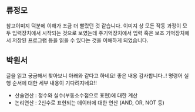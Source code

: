 ## 류정모

참고이미지 덕분에 이해가 조금 더 빨랐던 것 같습니다. 이미지 상 모든 작동 과정이 모두 입력장치에서 시작되는 것으로 보였는데 주기억장치에서 입력 혹은 보조 기억장치에서 저장된 프로그램 등을 읽을 수 있다는 것을 이해하게 되었습니다.

## 박원서

글을 읽고 궁금해서 찾아보니 아래와 같다고 하네요! 좋은 내용 감사합니다..! 명령어 실행 순서에 대한 세부 내용이 기다려지네요!!
- 산술연산 : 정수와 실수(부동소수점으로 표현)에 대한 계산
- 논리연산 : 2신수로 표현되는 데이터에 대한 연산 (AND, OR, NOT 등)

